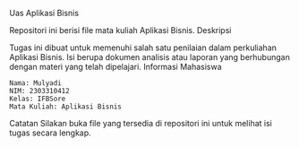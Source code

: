 Uas Aplikasi Bisnis

Repositori ini berisi file mata kuliah Aplikasi Bisnis.
Deskripsi

Tugas ini dibuat untuk memenuhi salah satu penilaian dalam perkuliahan Aplikasi Bisnis. Isi berupa dokumen analisis atau laporan yang berhubungan dengan materi yang telah dipelajari.
Informasi Mahasiswa

    Nama: Mulyadi
    NIM: 2303310412
    Kelas: IFBSore
    Mata Kuliah: Aplikasi Bisnis

Catatan
Silakan buka file yang tersedia di repositori ini untuk melihat isi tugas secara lengkap.
